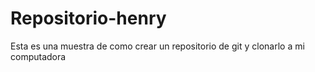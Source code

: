 # Repositorio-henry
Esta es una muestra de como crear un repositorio de git y clonarlo a mi computadora 